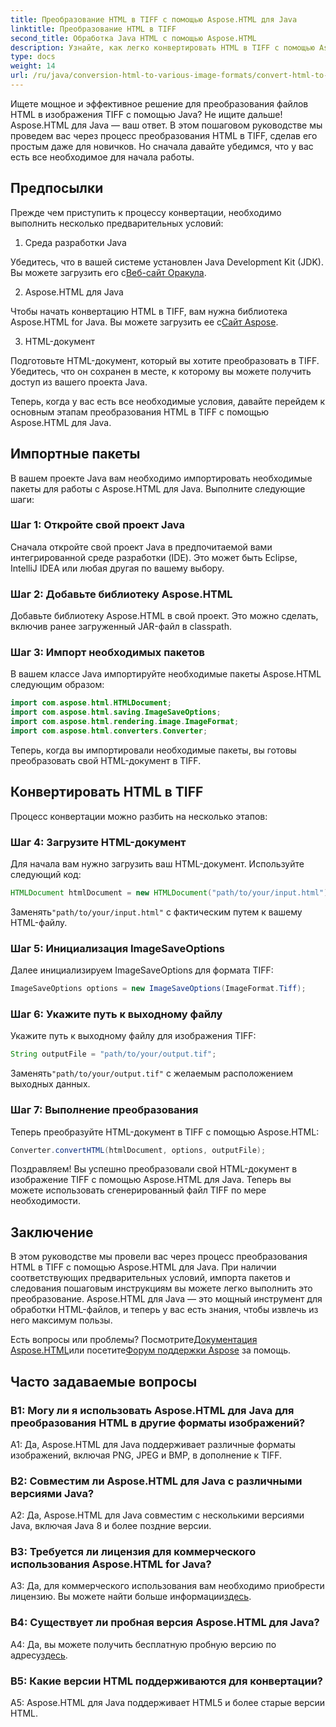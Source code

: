 ```yaml
---
title: Преобразование HTML в TIFF с помощью Aspose.HTML для Java
linktitle: Преобразование HTML в TIFF
second_title: Обработка Java HTML с помощью Aspose.HTML
description: Узнайте, как легко конвертировать HTML в TIFF с помощью Aspose.HTML для Java. Пошаговое руководство по эффективной обработке документов.
type: docs
weight: 14
url: /ru/java/conversion-html-to-various-image-formats/convert-html-to-tiff/
---
```

Ищете мощное и эффективное решение для преобразования файлов HTML в изображения TIFF с помощью Java? Не ищите дальше! Aspose.HTML для Java — ваш ответ. В этом пошаговом руководстве мы проведем вас через процесс преобразования HTML в TIFF, сделав его простым даже для новичков. Но сначала давайте убедимся, что у вас есть все необходимое для начала работы.

## Предпосылки

Прежде чем приступить к процессу конвертации, необходимо выполнить несколько предварительных условий:

1. Среда разработки Java

 Убедитесь, что в вашей системе установлен Java Development Kit (JDK). Вы можете загрузить его с[Веб-сайт Оракула](https://www.oracle.com/java/technologies/javase-downloads.html).

2. Aspose.HTML для Java

 Чтобы начать конвертацию HTML в TIFF, вам нужна библиотека Aspose.HTML for Java. Вы можете загрузить ее с[Сайт Aspose](https://releases.aspose.com/html/java/).

3. HTML-документ

Подготовьте HTML-документ, который вы хотите преобразовать в TIFF. Убедитесь, что он сохранен в месте, к которому вы можете получить доступ из вашего проекта Java.

Теперь, когда у вас есть все необходимые условия, давайте перейдем к основным этапам преобразования HTML в TIFF с помощью Aspose.HTML для Java.

## Импортные пакеты

В вашем проекте Java вам необходимо импортировать необходимые пакеты для работы с Aspose.HTML для Java. Выполните следующие шаги:

### Шаг 1: Откройте свой проект Java

Сначала откройте свой проект Java в предпочитаемой вами интегрированной среде разработки (IDE). Это может быть Eclipse, IntelliJ IDEA или любая другая по вашему выбору.

### Шаг 2: Добавьте библиотеку Aspose.HTML

Добавьте библиотеку Aspose.HTML в свой проект. Это можно сделать, включив ранее загруженный JAR-файл в classpath.

### Шаг 3: Импорт необходимых пакетов

В вашем классе Java импортируйте необходимые пакеты Aspose.HTML следующим образом:

```java
import com.aspose.html.HTMLDocument;
import com.aspose.html.saving.ImageSaveOptions;
import com.aspose.html.rendering.image.ImageFormat;
import com.aspose.html.converters.Converter;
```

Теперь, когда вы импортировали необходимые пакеты, вы готовы преобразовать свой HTML-документ в TIFF.

## Конвертировать HTML в TIFF

Процесс конвертации можно разбить на несколько этапов:

### Шаг 4: Загрузите HTML-документ

Для начала вам нужно загрузить ваш HTML-документ. Используйте следующий код:

```java
HTMLDocument htmlDocument = new HTMLDocument("path/to/your/input.html");
```

 Заменять`"path/to/your/input.html"` с фактическим путем к вашему HTML-файлу.

### Шаг 5: Инициализация ImageSaveOptions

Далее инициализируем ImageSaveOptions для формата TIFF:

```java
ImageSaveOptions options = new ImageSaveOptions(ImageFormat.Tiff);
```

### Шаг 6: Укажите путь к выходному файлу

Укажите путь к выходному файлу для изображения TIFF:

```java
String outputFile = "path/to/your/output.tif";
```

 Заменять`"path/to/your/output.tif"` с желаемым расположением выходных данных.

### Шаг 7: Выполнение преобразования

Теперь преобразуйте HTML-документ в TIFF с помощью Aspose.HTML:

```java
Converter.convertHTML(htmlDocument, options, outputFile);
```

Поздравляем! Вы успешно преобразовали свой HTML-документ в изображение TIFF с помощью Aspose.HTML для Java. Теперь вы можете использовать сгенерированный файл TIFF по мере необходимости.

## Заключение

В этом руководстве мы провели вас через процесс преобразования HTML в TIFF с помощью Aspose.HTML для Java. При наличии соответствующих предварительных условий, импорта пакетов и следования пошаговым инструкциям вы можете легко выполнить это преобразование. Aspose.HTML для Java — это мощный инструмент для обработки HTML-файлов, и теперь у вас есть знания, чтобы извлечь из него максимум пользы.

 Есть вопросы или проблемы? Посмотрите[Документация Aspose.HTML](https://reference.aspose.com/html/java/)или посетите[Форум поддержки Aspose](https://forum.aspose.com/) за помощь.

## Часто задаваемые вопросы

### В1: Могу ли я использовать Aspose.HTML для Java для преобразования HTML в другие форматы изображений?

A1: Да, Aspose.HTML для Java поддерживает различные форматы изображений, включая PNG, JPEG и BMP, в дополнение к TIFF.

### В2: Совместим ли Aspose.HTML для Java с различными версиями Java?

A2: Да, Aspose.HTML для Java совместим с несколькими версиями Java, включая Java 8 и более поздние версии.

### В3: Требуется ли лицензия для коммерческого использования Aspose.HTML for Java?

 A3: Да, для коммерческого использования вам необходимо приобрести лицензию. Вы можете найти больше информации[здесь](https://purchase.aspose.com/buy).

### В4: Существует ли пробная версия Aspose.HTML для Java?

 A4: Да, вы можете получить бесплатную пробную версию по адресу[здесь](https://releases.aspose.com/html/java).

### В5: Какие версии HTML поддерживаются для конвертации?

A5: Aspose.HTML для Java поддерживает HTML5 и более старые версии HTML.